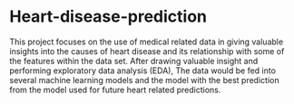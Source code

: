# Heart-disease-prediction 
This project focuses on the use of medical related data in giving valuable insights into the causes of heart disease and its relationship with some of the features within the data set. After drawing valuable insight and performing exploratory data analysis (EDA), The data would be fed into several machine learning models and the model with the best prediction from the model used for future heart related predictions.
